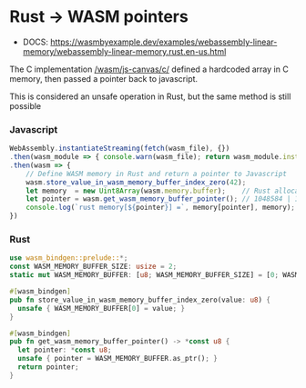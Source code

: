 # Rust -> WASM pointers
- DOCS: https://wasmbyexample.dev/examples/webassembly-linear-memory/webassembly-linear-memory.rust.en-us.html

The C implementation [/wasm/js-canvas/c/](../../wasm/js-canvas/c/) 
defined a hardcoded array in C memory, then passed a pointer back to javascript.

This is considered an unsafe operation in Rust, but the same method is still possible

### Javascript
```javascript
WebAssembly.instantiateStreaming(fetch(wasm_file), {})
.then(wasm_module => { console.warn(wasm_file); return wasm_module.instance.exports; })
.then(wasm => {
    // Define WASM memory in Rust and return a pointer to Javascript
    wasm.store_value_in_wasm_memory_buffer_index_zero(42);
    let memory  = new Uint8Array(wasm.memory.buffer);    // Rust allocates 1114112 bytes = ~1.114Mb by default
    let pointer = wasm.get_wasm_memory_buffer_pointer(); // 1048584 | 1050664
    console.log(`rust memory[${pointer}] =`, memory[pointer], memory);
})
```

### Rust
```rust
use wasm_bindgen::prelude::*;
const WASM_MEMORY_BUFFER_SIZE: usize = 2;
static mut WASM_MEMORY_BUFFER: [u8; WASM_MEMORY_BUFFER_SIZE] = [0; WASM_MEMORY_BUFFER_SIZE];

#[wasm_bindgen]
pub fn store_value_in_wasm_memory_buffer_index_zero(value: u8) {
  unsafe { WASM_MEMORY_BUFFER[0] = value; }
}

#[wasm_bindgen]
pub fn get_wasm_memory_buffer_pointer() -> *const u8 {
  let pointer: *const u8;
  unsafe { pointer = WASM_MEMORY_BUFFER.as_ptr(); }
  return pointer;
}
```